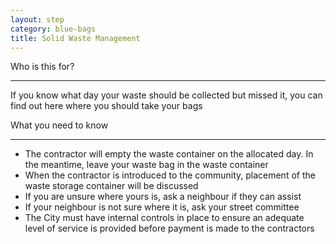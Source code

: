 ```yaml
---
layout: step
category: blue-bags
title: Solid Waste Management
---
```

<div class="intro">
  <div class="header"><i class="fa fa-fw fa-users" aria-hidden="true"></i> Who is this for?</div>
  <hr>
  <p>If you know what day your waste should be collected but missed it, you can find out here where you should take your bags</p>
</div>

<div class="summary">
  <div class="header"><i class="fa fa-fw fa-exclamation-circle" aria-hidden="true"></i> What you need to know</div>
  <hr>
  <div class="content">
    <ul class="fa-ul">
      <li><i class="fa-li fa fa-trash-o"></i>The contractor will empty the waste container on the allocated day. In the meantime, leave your waste bag in the waste container</li>
      <li><i class="fa-li fa fa-gavel"></i>When the contractor is introduced to the community, placement of the waste storage container will be discussed</li>
      <li><i class="fa-li fa fa-gavel"></i>If you are unsure where yours is, ask a neighbour if they can assist</li>
      <li><i class="fa-li fa fa-gavel"></i>If your neighbour is not sure where it is, ask your street committee</li>
      <li><i class="fa-li fa fa-gavel"></i>The City must have internal controls in place to ensure an adequate level of service is provided before payment is made to the contractors</li>
    </ul>
  </div>
</div>
